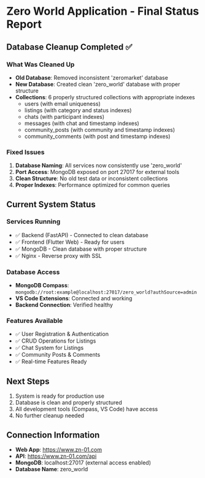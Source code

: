 # Zero World Application - Final Status Report

## Database Cleanup Completed ✅

### What Was Cleaned Up
- **Old Database**: Removed inconsistent 'zeromarket' database
- **New Database**: Created clean 'zero_world' database with proper structure
- **Collections**: 6 properly structured collections with appropriate indexes
  - users (with email uniqueness)
  - listings (with category and status indexes)
  - chats (with participant indexes)
  - messages (with chat and timestamp indexes)
  - community_posts (with community and timestamp indexes)
  - community_comments (with post and timestamp indexes)

### Fixed Issues
1. **Database Naming**: All services now consistently use 'zero_world'
2. **Port Access**: MongoDB exposed on port 27017 for external tools
3. **Clean Structure**: No old test data or inconsistent collections
4. **Proper Indexes**: Performance optimized for common queries

## Current System Status

### Services Running
- ✅ Backend (FastAPI) - Connected to clean database
- ✅ Frontend (Flutter Web) - Ready for users
- ✅ MongoDB - Clean database with proper structure
- ✅ Nginx - Reverse proxy with SSL

### Database Access
- **MongoDB Compass**: `mongodb://root:example@localhost:27017/zero_world?authSource=admin`
- **VS Code Extensions**: Connected and working
- **Backend Connection**: Verified healthy

### Features Available
- ✅ User Registration & Authentication
- ✅ CRUD Operations for Listings
- ✅ Chat System for Listings
- ✅ Community Posts & Comments
- ✅ Real-time Features Ready

## Next Steps
1. System is ready for production use
2. Database is clean and properly structured
3. All development tools (Compass, VS Code) have access
4. No further cleanup needed

## Connection Information
- **Web App**: https://www.zn-01.com
- **API**: https://www.zn-01.com/api
- **MongoDB**: localhost:27017 (external access enabled)
- **Database Name**: zero_world
